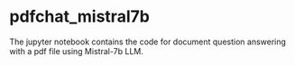 # pdfchat_mistral7b
The jupyter notebook contains the code for document question answering with a pdf file using Mistral-7b LLM.
